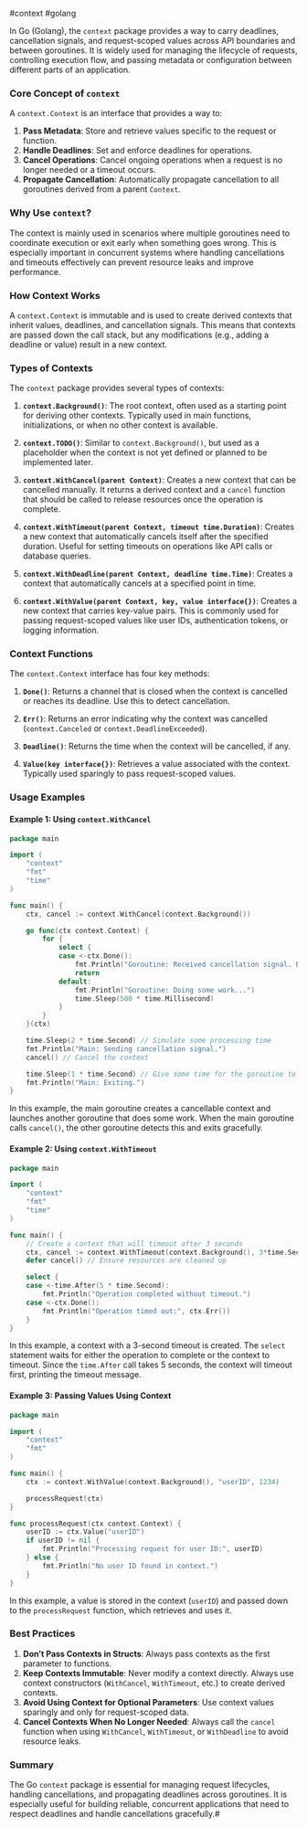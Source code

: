 #context #golang 

In Go (Golang), the `context` package provides a way to carry deadlines, cancellation signals, and request-scoped values across API boundaries and between goroutines. It is widely used for managing the lifecycle of requests, controlling execution flow, and passing metadata or configuration between different parts of an application. 

### Core Concept of `context`
A `context.Context` is an interface that provides a way to:
1. **Pass Metadata**: Store and retrieve values specific to the request or function.
2. **Handle Deadlines**: Set and enforce deadlines for operations.
3. **Cancel Operations**: Cancel ongoing operations when a request is no longer needed or a timeout occurs.
4. **Propagate Cancellation**: Automatically propagate cancellation to all goroutines derived from a parent `Context`.

### Why Use `context`?
The context is mainly used in scenarios where multiple goroutines need to coordinate execution or exit early when something goes wrong. This is especially important in concurrent systems where handling cancellations and timeouts effectively can prevent resource leaks and improve performance.

### How Context Works
A `context.Context` is immutable and is used to create derived contexts that inherit values, deadlines, and cancellation signals. This means that contexts are passed down the call stack, but any modifications (e.g., adding a deadline or value) result in a new context.

### Types of Contexts
The `context` package provides several types of contexts:

1. **`context.Background()`**: The root context, often used as a starting point for deriving other contexts. Typically used in main functions, initializations, or when no other context is available.

2. **`context.TODO()`**: Similar to `context.Background()`, but used as a placeholder when the context is not yet defined or planned to be implemented later.

3. **`context.WithCancel(parent Context)`**: Creates a new context that can be cancelled manually. It returns a derived context and a `cancel` function that should be called to release resources once the operation is complete.

4. **`context.WithTimeout(parent Context, timeout time.Duration)`**: Creates a new context that automatically cancels itself after the specified duration. Useful for setting timeouts on operations like API calls or database queries.

5. **`context.WithDeadline(parent Context, deadline time.Time)`**: Creates a context that automatically cancels at a specified point in time.

6. **`context.WithValue(parent Context, key, value interface{})`**: Creates a new context that carries key-value pairs. This is commonly used for passing request-scoped values like user IDs, authentication tokens, or logging information.

### Context Functions
The `context.Context` interface has four key methods:

1. **`Done()`**: Returns a channel that is closed when the context is cancelled or reaches its deadline. Use this to detect cancellation.

2. **`Err()`**: Returns an error indicating why the context was cancelled (`context.Canceled` or `context.DeadlineExceeded`).

3. **`Deadline()`**: Returns the time when the context will be cancelled, if any.

4. **`Value(key interface{})`**: Retrieves a value associated with the context. Typically used sparingly to pass request-scoped values.

### Usage Examples

#### Example 1: Using `context.WithCancel`

```go
package main

import (
    "context"
    "fmt"
    "time"
)

func main() {
    ctx, cancel := context.WithCancel(context.Background())

    go func(ctx context.Context) {
        for {
            select {
            case <-ctx.Done():
                fmt.Println("Goroutine: Received cancellation signal. Exiting.")
                return
            default:
                fmt.Println("Goroutine: Doing some work...")
                time.Sleep(500 * time.Millisecond)
            }
        }
    }(ctx)

    time.Sleep(2 * time.Second) // Simulate some processing time
    fmt.Println("Main: Sending cancellation signal.")
    cancel() // Cancel the context

    time.Sleep(1 * time.Second) // Give some time for the goroutine to exit
    fmt.Println("Main: Exiting.")
}
```

In this example, the main goroutine creates a cancellable context and launches another goroutine that does some work. When the main goroutine calls `cancel()`, the other goroutine detects this and exits gracefully.

#### Example 2: Using `context.WithTimeout`

```go
package main

import (
    "context"
    "fmt"
    "time"
)

func main() {
    // Create a context that will timeout after 3 seconds
    ctx, cancel := context.WithTimeout(context.Background(), 3*time.Second)
    defer cancel() // Ensure resources are cleaned up

    select {
    case <-time.After(5 * time.Second):
        fmt.Println("Operation completed without timeout.")
    case <-ctx.Done():
        fmt.Println("Operation timed out:", ctx.Err())
    }
}
```

In this example, a context with a 3-second timeout is created. The `select` statement waits for either the operation to complete or the context to timeout. Since the `time.After` call takes 5 seconds, the context will timeout first, printing the timeout message.

#### Example 3: Passing Values Using Context

```go
package main

import (
    "context"
    "fmt"
)

func main() {
    ctx := context.WithValue(context.Background(), "userID", 1234)

    processRequest(ctx)
}

func processRequest(ctx context.Context) {
    userID := ctx.Value("userID")
    if userID != nil {
        fmt.Println("Processing request for user ID:", userID)
    } else {
        fmt.Println("No user ID found in context.")
    }
}
```

In this example, a value is stored in the context (`userID`) and passed down to the `processRequest` function, which retrieves and uses it.

### Best Practices

1. **Don’t Pass Contexts in Structs**: Always pass contexts as the first parameter to functions.
2. **Keep Contexts Immutable**: Never modify a context directly. Always use context constructors (`WithCancel`, `WithTimeout`, etc.) to create derived contexts.
3. **Avoid Using Context for Optional Parameters**: Use context values sparingly and only for request-scoped data.
4. **Cancel Contexts When No Longer Needed**: Always call the `cancel` function when using `WithCancel`, `WithTimeout`, or `WithDeadline` to avoid resource leaks.

### Summary
The Go `context` package is essential for managing request lifecycles, handling cancellations, and propagating deadlines across goroutines. It is especially useful for building reliable, concurrent applications that need to respect deadlines and handle cancellations gracefully.#